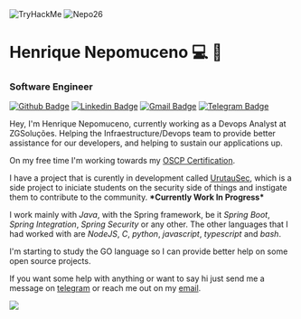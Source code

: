 <img src="https://tryhackme-badges.s3.amazonaws.com/Nepo26.png" alt="TryHackMe">
<img src="https://komarev.com/ghpvc/?username=Nepo26&label=Profile%20Hits&color=0e75b6&style=flat" alt="Nepo26" />


# Henrique Nepomuceno :computer: :baby_chick:
### Software Engineer 

[![Github Badge](https://img.shields.io/badge/-Github-000?style=flat-square&logo=Github&logoColor=white&link=https://github.com/Nepo26)](https://github.com/Nepo26)
[![Linkedin Badge](https://img.shields.io/badge/-LinkedIn-blue?style=flat-square&logo=Linkedin&logoColor=white&link=https://www.linkedin.com/in/henrique-nepomuceno/)](https://www.linkedin.com/in/henrique-nepomuceno/)
[![Gmail Badge](https://img.shields.io/badge/-Gmail-c14438?style=flat-square&logo=Gmail&logoColor=white&link=mailto:nepo26.hn@gmail.com)](mailto:nepo26.hn@gmail.com)
[![Telegram Badge](https://img.shields.io/badge/-Telegram-white?style=flat-square&logo=Telegram&logoColor=black)](https://t.me/Nepo26)

Hey, I'm Henrique Nepomuceno, currently working as a Devops Analyst at ZGSoluções. Helping the Infraestructure/Devops team to provide better assistance for our developers, and helping to sustain our applications up.

On my free time I'm working towards my [OSCP Certification](https://www.offensive-security.com/pwk-oscp/).

I have a project that is curently in development called [UrutauSec](urutausec.com.br), which is a side project to iniciate students on the security side of things and instigate them to contribute to the community. **\*Currently Work In Progress\***

I work mainly with _Java_, with the Spring framework, be it _Spring Boot_, _Spring Integration_, _Spring Security_ or any other. The other languages that I had worked with are _NodeJS_, _C_, _python_, _javascript_, _typescript_ and _bash_.

I'm starting to study the GO language so I can provide better help on some open source projects.

If you want some help with anything or want to say hi just send me a message on [telegram](https://t.me/Nepo26) or reach me out on my [email](mailto:nepo26.hn@gmail.com).

![](https://hit.yhype.me/github/profile?user_id=36644628)
